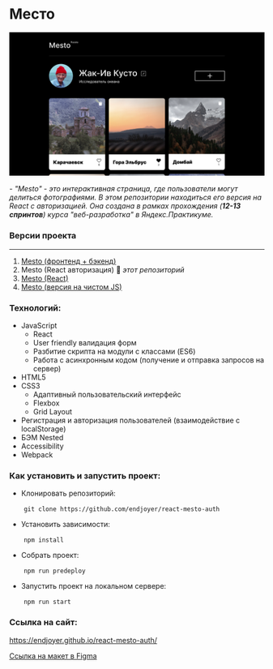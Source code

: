 # Место

![screenshot](./src/images/preview.jpg)

_- "Mesto" - это интерактивная страница, где пользователи могут делиться фотографиями. В этом репозитории находиться его версия на React с авторизацией. Она создана в рамках прохождения (**12-13 спринтов**) курса "веб-разработка" в Яндекс.Практикуме._

### **Версии проекта**

---

1. [Mesto (фронтенд + бэкенд)](https://github.com/endjoyer/express-mesto-gha)
2. Mesto (React авторизация) 🔆 _этот репозиторий_
3. [Mesto (React)](https://github.com/endjoyer/mesto-react)
4. [Mesto (версия на чистом JS)](https://github.com/endjoyer/mesto)

### Технологий:

- JavaScript
  - React
  - User friendly валидация форм
  - Разбитие скрипта на модули с классами (ES6)
  - Работа с асинхронным кодом (получение и отправка запросов на сервер)
- HTML5
- CSS3
  - Адаптивный пользовательский интерфейс
  - Flexbox
  - Grid Layout
- Регистрация и авторизация пользователей (взаимодействие с localStorage)
- БЭМ Nested
- Accessibility
- Webpack

### Как установить и запустить проект:

- Клонировать репозиторий:

```console
    git clone https://github.com/endjoyer/react-mesto-auth
```

- Установить зависимости:

```console
    npm install
```

- Собрать проект:

```console
    npm run predeploy
```

- Запустить проект на локальном сервере:

```console
    npm run start
```

### Ссылка на сайт:

https://endjoyer.github.io/react-mesto-auth/

[Ссылка на макет в Figma](https://www.figma.com/file/4FJT7X9cDHiFOWEDAVb76R/JavaScript.-Sprint-12?t=wQXCzNg7G4uHn5NG-0)
